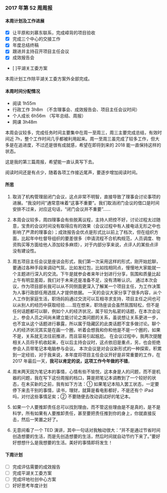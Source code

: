 ### 2017 年第 52 周周报
#### 本周计划及工作进展
- [x] 让平原和刘慕东联系，完成嶂背的项目验收
- [x] 完成三个中心的交接工作
- [x] 年度总结终稿
- [x] 跟进并主持召开项目主任会议
- [x] 成效报告会
- [ ]平湖关工委方案

本周计划工作除平湖关工委方案外全部完成。

#### 本周时间分配情况
- 阅读 1h55m
- 行政工作 3h8m （不含理事会、成效报告会、项目主任会议时间）
- 个人成长 6h56m （写年总结、周报）
- 网课 3h48m

本周会议较多，完成任务时间主要集中在周一至周三，周三主要完成总结，有效时间近 7h，整个工作时间几乎都被利用起来。周一至周三虽完成了较多工作，但大多是在追进度，不过还是很有成就感，希望在即将到来的 2018 能一直保持这样的状态。

这是我的第三篇周报，希望能一直认真写下去。

阅读时间还是有点少，随着各项工作接近尾声，要逐步增加阅读时间。

#### 所思
1. 取消了机构管理层闭门会议，这点非常不明智，直接导致了理事会讨论事项的进展。“我没时间”通常意味着“这事不重要”。我们取消闭门会议的借口是时间安排不过来，对应这句话，“闭门会议并不重要”……

2. 本周会议较多，周四理事会有些脱离议程，主持人把控不好，讨论过程太过随意，宝贵的会议时间没有取得应有的效果（会议过程中有人接电话无形之中也影响了严肃的理事会）；成效报告会优点是形式比以前上了档次，但在组织方面，比起年中杜督导组织的要差很多（申请流程不合机构规范，人员调度、物资购买等方面给他人添加较多麻烦），对于内部分享来说，点评人的某些点评没有建设性。

3. 周五项目主任会议是座谈会形式，我们第一次采用这样的形式，刚开始尬聊，要通过各种手段来调动气氛，比如发红包，比如找相同点，慢慢地大家能就一个主题进行深入的交流。下午是就参会者来年计划进行分享，氛围和质量比起上午有明显差距，我们对于未来还是准备不足，没有清晰认识。
通过本次会议，作为项目部长我可以从不同侧面更深入了解某一个项目主任，为工作决策为人事行政部任用选拔人才提供依据。
一天的会议大家分享了很多内容，从个人工作到家庭生活，职场妈妈通过交流可以互相寻求支持，项目主任之间也可以从别人的经历中获取经验……现在想来，职场座谈会虽然氛围轻松，但不是任何话题都可以聊，例如个人的经济状况，属于较为私密的话题，在本次会议上，参会人员之间尚未建立能讨论之类问题的关系，虽说想让关系更进一步，也不宜从这个话题进行暴露，所以属于隐藏区的此类话题不宜多做讨论。聊个人的经济状况其实是在画一个圈，听着会想我和你和他是不是一个圈的，如果不是，关系就无法往前推进，而且容易引起尴尬。
在会议过程中，我两次提醒相关人员将手机收起来，在以后主持会议时，这点依旧是重点，另，也会拒绝参会人员带笔记本电脑参与会议。
本次会议是对会议新形式的一种探索，积累到一定经验，对于我来说，本年度将项目主任会议开好是非常重要的工作，在 2017 年最后一天，**我可以肯定的说，这项工作今年做的不错**。

3. 周末两天因为笔记本的事情，心情有些不愉悦，这本身是人的问题，而不是机器的问题，我在写下这份周报的档口，算是把笔记本调教到了一个较好的状态，在未买新的之前，我有如下方法：① 如果笔记本陷入罢工状态，一定要停下来去干别的事情，读书，理财，就算是看电影都好，不是还有个 iPad 吗，对付这些事情足矣；② 不要随便去改动调试好的笔记本。

4. 如果一个人要推卸责任总可以找到理由，而不管这些理由是不是真的，是不是科学，所有如果有人要推卸责任，甚至要把责任推到你的身上，你就直接反击，然后一笑置之好了。

5. 无意间看了一个 TED 演讲，其中一句话对我触动很大：“并不是通过节省时间创造想要的生活，而是先创造想要的生活，然后时间就自动节约下来了。”要好好想想什么是我想要的生活。美好的事情即将发生！ 

#### 下周计划
- [ ] 完成评估需要的成效报告
- [ ] 完成平湖关工委方案
- [ ] 完成坪地社创中心方案
- [ ] 好好思考年度计划
